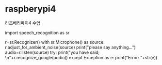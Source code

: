 # raspberypi4
라즈베리파이4 수업

import speech_recognition as sr


r=sr.Recognizer()
with sr.Microphone() as source:
    r.adjust_for_ambient_noise(source)
    print("please say anything...")
    audio=r.listen(source)
    try:
        print("you have said; \n"+r.recognize_google(audio))
    except Exception as e:
        print("Error: "+str(e))
